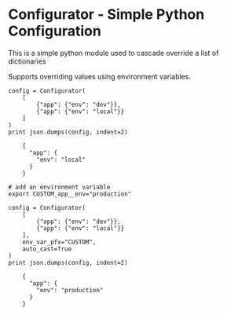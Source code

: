 # Configurator - Simple Python Configuration

This is a simple python module used to cascade override a list of dictionaries

Supports overriding values using environment variables.

    config = Configurator(
        [
            {"app": {"env": "dev"}},
            {"app": {"env": "local"}}
        ]
    )
    print json.dumps(config, indent=2)
    
        {
          "app": {
            "env": "local"
          }
        }    
        
    # add an environment variable
    export CUSTOM_app__env="production"
    
    config = Configurator(
        [
            {"app": {"env": "dev"}},
            {"app": {"env": "local"}}
        ],
        env_var_pfx="CUSTOM",
        auto_cast=True
    )
    print json.dumps(config, indent=2)        
    
        {
          "app": {
            "env": "production"
          }
        }        